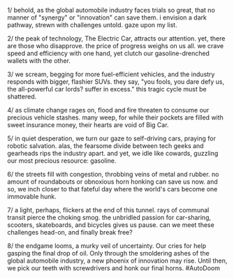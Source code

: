 1/ behold, as the global automobile industry faces trials so great, that no manner of "synergy" or "innovation" can save them. i envision a dark pathway, strewn with challenges untold. gaze upon my list.

2/ the peak of technology, The Electric Car, attracts our attention. yet, there are those who disapprove. the price of progress weighs on us all. we crave speed and efficiency with one hand, yet clutch our gasoline-drenched wallets with the other. 

3/ we scream, begging for more fuel-efficient vehicles, and the industry responds with bigger, flashier SUVs. they say, "you fools, you dare defy us, the all-powerful car lords? suffer in excess." this tragic cycle must be shattered.

4/ as climate change rages on, flood and fire threaten to consume our precious vehicle stashes. many weep, for while their pockets are filled with sweet insurance money, their hearts are void of Big Car.

5/ in quiet desperation, we turn our gaze to self-driving cars, praying for robotic salvation. alas, the fearsome divide between tech geeks and gearheads rips the industry apart. and yet, we idle like cowards, guzzling our most precious resource: gasoline. 

6/ the streets fill with congestion, throbbing veins of metal and rubber. no amount of roundabouts or obnoxious horn honking can save us now. and so, we inch closer to that fateful day where the world's cars become one immovable hunk.

7/ a light, perhaps, flickers at the end of this tunnel. rays of communal transit pierce the choking smog. the unbridled passion for car-sharing, scooters, skateboards, and bicycles gives us pause. can we meet these challenges head-on, and finally break free?

8/ the endgame looms, a murky veil of uncertainty. Our cries for help gasping the final drop of oil. Only through the smoldering ashes of the global automobile industry, a new phoenix of innovation may rise. Until then, we pick our teeth with screwdrivers and honk our final horns. #AutoDoom